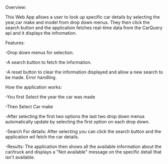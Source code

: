 Overview:

This Web App allows a user to look up specific car details by selecting the year,car make and model from drop down menus. They then click the search button and the application fetches real-time data from the CarQuery api and it displays the infromation.

Features:

-Drop down menus for selection.

-A search button to fetch the information.

-A reset button to clear the information displayed and allow a new search to be made.
Error handling.

How the application works:

-You first Select the year the car was made 

-Then Select Car make

-After selecting the first two options the last two drop down menus automatically update by selecting the first option on each drop down.

-Search For details: After selecting you can click the search button and the application wil fetch the car details.


-Results: The application then shows all the available information about the car/truck and displays a "Not available" message on the specific detail that isn't available.
